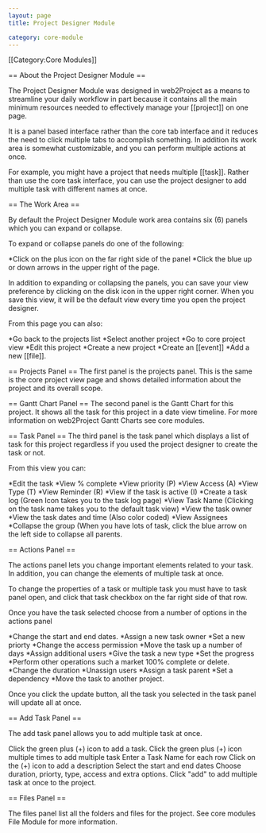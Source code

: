 ```yaml
---
layout: page
title: Project Designer Module

category: core-module
---
```


[[Category:Core Modules]]

== About the Project Designer Module ==

The Project Designer Module was designed in web2Project as a means to streamline your daily workflow in part because it contains all the main minimum resources needed to effectively manage your [[project]] on one page.

It is a panel based interface rather than the core tab interface and it reduces the need to click multiple tabs to accomplish something.  In addition its work area is somewhat customizable, and you can perform multiple actions at once.

For example, you might have a project that needs multiple [[task]]. Rather than use the core task interface, you can use the project designer to add multiple task with different names at once.

== The Work Area ==

By default the Project Designer Module work area contains six (6) panels which you can expand or collapse.

To expand or collapse panels do one of the following:

*Click on the plus icon on the far right side of the panel
*Click the blue up or down arrows in the upper right of the page.

In addition to expanding or collapsing the panels, you can save your view preference by clicking on the disk icon in the upper right corner. When you save this view, it will be the default view every time you open the project designer.


From this page you can also:

*Go back to the projects list
*Select another project
*Go to core project view
*Edit this project
*Create a new project
*Create an [[event]]
*Add a new [[file]].

== Projects Panel ==
The first panel is the projects panel. This is the same is the core project view page and shows detailed information about the project and its overall scope.

== Gantt Chart Panel ==
The second panel is the Gantt Chart for this project. It shows all the task for this project in a date view timeline. For more information on web2Project Gantt Charts see core modules.

== Task Panel ==
The third panel is the task panel which displays a list of task for this project regardless if you used the project designer to create the task or not.

 From this view you can:

*Edit the task
*View % complete
*View priority (P)
*View Access (A)
*View Type (T)
*View Reminder (R)
*View if the task is active (I)
*Create a task log (Green Icon takes you to the task log page)
*View Task Name (Clicking on the task name takes you to the default task view)
*View the task owner
*View the task dates and time (Also color coded)
*View Assignees
*Collapse the group (When you have lots of task, click the blue arrow on the left side to collapse all parents.

== Actions Panel ==

The actions panel lets you change important elements related to your task. In addition, you can change the elements of multiple task at once.

To change the properties of a task or multiple task you must have to task panel open, and click that task checkbox on the far right side of that row.

Once you have the task selected choose from a number of options in the actions panel

*Change the start and end dates.
*Assign a new task owner
*Set a new priorty
*Change the access permission
*Move the task up a number of days
*Assign additional users
*Give the task a new type
*Set the progress
*Perform other operations such a market 100% complete or delete.
*Change the duration
*Unassign users
*Assign a task parent
*Set a dependency
*Move the task to another project.

Once you click the update button, all the task you selected in the task panel will update all at once.


== Add Task Panel ==

The add task panel allows you to add multiple task at once.

Click the green plus (+) icon to add a task.
Click the green plus (+) icon multiple times to add multiple task
Enter a Task Name for each row
Click on the (+) icon to add a description
Select the start and end dates
Choose duration, priorty, type, access and extra options.
Click "add" to add multiple task at once to the project.

== Files Panel ==

The files panel list all the folders and files for the project. See core modules File Module for more information.
